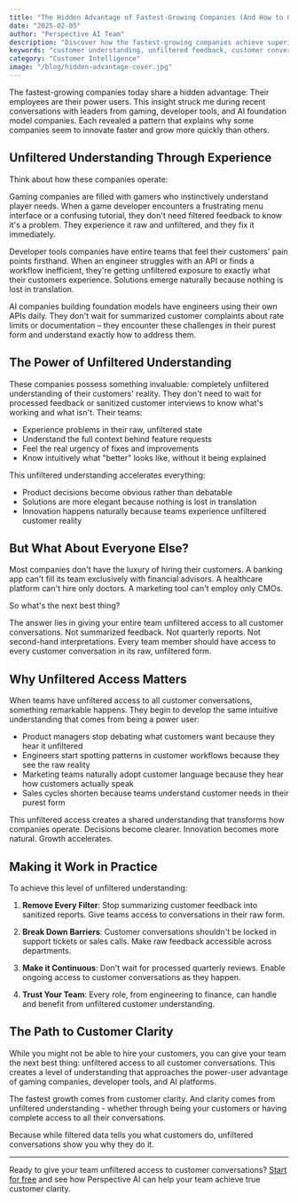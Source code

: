 ```yaml
---
title: "The Hidden Advantage of Fastest-Growing Companies (And How to Get It)"
date: "2025-02-05"
author: "Perspective AI Team"
description: "Discover how the fastest-growing companies achieve superior customer understanding through unfiltered access to customer conversations, and learn how to implement this advantage in your organization."
keywords: "customer understanding, unfiltered feedback, customer conversations, customer insight, product development, customer clarity, growth strategy"
category: "Customer Intelligence"
image: "/blog/hidden-advantage-cover.jpg"
---
```


The fastest-growing companies today share a hidden advantage: Their employees are their power users. This insight struck me during recent conversations with leaders from gaming, developer tools, and AI foundation model companies. Each revealed a pattern that explains why some companies seem to innovate faster and grow more quickly than others.

## Unfiltered Understanding Through Experience

Think about how these companies operate:

Gaming companies are filled with gamers who instinctively understand player needs. When a game developer encounters a frustrating menu interface or a confusing tutorial, they don't need filtered feedback to know it's a problem. They experience it raw and unfiltered, and they fix it immediately.

Developer tools companies have entire teams that feel their customers' pain points firsthand. When an engineer struggles with an API or finds a workflow inefficient, they're getting unfiltered exposure to exactly what their customers experience. Solutions emerge naturally because nothing is lost in translation.

AI companies building foundation models have engineers using their own APIs daily. They don't wait for summarized customer complaints about rate limits or documentation – they encounter these challenges in their purest form and understand exactly how to address them.

## The Power of Unfiltered Understanding

These companies possess something invaluable: completely unfiltered understanding of their customers' reality. They don't need to wait for processed feedback or sanitized customer interviews to know what's working and what isn't. Their teams:

- Experience problems in their raw, unfiltered state
- Understand the full context behind feature requests
- Feel the real urgency of fixes and improvements
- Know intuitively what "better" looks like, without it being explained

This unfiltered understanding accelerates everything:
- Product decisions become obvious rather than debatable
- Solutions are more elegant because nothing is lost in translation
- Innovation happens naturally because teams experience unfiltered customer reality

## But What About Everyone Else?

Most companies don't have the luxury of hiring their customers. A banking app can't fill its team exclusively with financial advisors. A healthcare platform can't hire only doctors. A marketing tool can't employ only CMOs.

So what's the next best thing?

The answer lies in giving your entire team unfiltered access to all customer conversations. Not summarized feedback. Not quarterly reports. Not second-hand interpretations. Every team member should have access to every customer conversation in its raw, unfiltered form.

## Why Unfiltered Access Matters

When teams have unfiltered access to all customer conversations, something remarkable happens. They begin to develop the same intuitive understanding that comes from being a power user:

- Product managers stop debating what customers want because they hear it unfiltered
- Engineers start spotting patterns in customer workflows because they see the raw reality
- Marketing teams naturally adopt customer language because they hear how customers actually speak
- Sales cycles shorten because teams understand customer needs in their purest form

This unfiltered access creates a shared understanding that transforms how companies operate. Decisions become clearer. Innovation becomes more natural. Growth accelerates.

## Making it Work in Practice

To achieve this level of unfiltered understanding:

1. **Remove Every Filter**: Stop summarizing customer feedback into sanitized reports. Give teams access to conversations in their raw form.

2. **Break Down Barriers**: Customer conversations shouldn't be locked in support tickets or sales calls. Make raw feedback accessible across departments.

3. **Make it Continuous**: Don't wait for processed quarterly reviews. Enable ongoing access to customer conversations as they happen.

4. **Trust Your Team**: Every role, from engineering to finance, can handle and benefit from unfiltered customer understanding.

## The Path to Customer Clarity

While you might not be able to hire your customers, you can give your team the next best thing: unfiltered access to all customer conversations. This creates a level of understanding that approaches the power-user advantage of gaming companies, developer tools, and AI platforms.

The fastest growth comes from customer clarity. And clarity comes from unfiltered understanding - whether through being your customers or having complete access to all their conversations.

Because while filtered data tells you what customers do, unfiltered conversations show you why they do it.

---

Ready to give your team unfiltered access to customer conversations? [Start for free](https://getperspective.ai/signup) and see how Perspective AI can help your team achieve true customer clarity.
